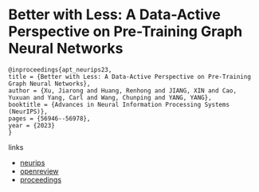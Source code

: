 # Better with Less: A Data-Active Perspective on Pre-Training Graph Neural Networks

```
@inproceedings{apt_neurips23,
title = {Better with Less: A Data-Active Perspective on Pre-Training Graph Neural Networks},
author = {Xu, Jiarong and Huang, Renhong and JIANG, XIN and Cao, Yuxuan and Yang, Carl and Wang, Chunping and YANG, YANG},
booktitle = {Advances in Neural Information Processing Systems (NeurIPS)},
pages = {56946--56978},
year = {2023}
}
```

links
- [neurips](https://nips.cc/Conferences/2023/Schedule?showEvent=70562)
- [openreview](https://openreview.net/forum?id=m2WR1yJ8N9)
- [proceedings](https://papers.nips.cc//paper_files/paper/2023/hash/b29adb4bf2364acec8fb402ef731bb3b-Abstract-Conference.html)
